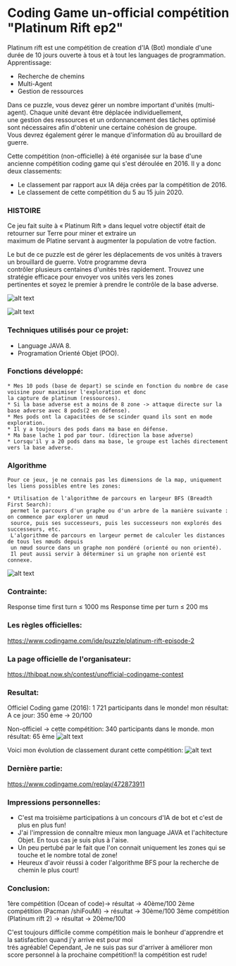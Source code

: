 # Coding Game un-official compétition "Platinum Rift ep2"
Platinum rift est une compétition de creation d'IA (Bot) mondiale d'une durée de 10 jours
ouverte à tous et à tout les languages de programmation.
Apprentissage:
- Recherche de chemins
- Multi-Agent
- Gestion de ressources

Dans ce puzzle, vous devez gérer un nombre important d'unités (multi-agent). Chaque unité devant être déplacée individuellement,<br/>
 une gestion des ressources et un ordonnancement des tâches optimisé sont nécessaires afin d'obtenir une certaine cohésion de groupe. <br/>
 Vous devrez également gérer le manque d'information dû au brouillard de guerre.

Cette compétition (non-officielle) à été organisée sur la base d'une ancienne compétition coding game qui s'est déroulée
en 2016.
Il y a donc deux classements:
- Le classement par rapport aux IA déja crées par la compétition de 2016.
- Le classement de cette compétition du 5 au 15 juin 2020.

### HISTOIRE
Ce jeu fait suite à «  Platinum Rift » dans lequel votre objectif était de retourner sur Terre pour miner et extraire un <br/>
maximum de Platine servant à augmenter la population de votre faction.

Le but de ce puzzle est de gérer les déplacements de vos unités à travers un brouillard de guerre. Votre programme devra <br/>
contrôler plusieurs centaines d'unités très rapidement. Trouvez une stratégie efficace pour envoyer vos unités vers les zones <br/>
pertinentes et soyez le premier à prendre le contrôle de la base adverse.

![alt text](https://github.com/nicowtt/CodingGame_Contest_unofficial_june2020_PlatinumRift_ep2/blob/master/Tof1.png)

![alt text](https://github.com/nicowtt/CodingGame_Contest_unofficial_june2020_PlatinumRift_ep2/blob/master/Tof2.png)

### Techniques utilisés pour ce projet:
- Language JAVA 8.
- Programation Orienté Objet (POO).

### Fonctions développé:

    * Mes 10 pods (base de depart) se scinde en fonction du nombre de case voisine pour maximiser l'exploration et donc
    la capture de platinum (ressources).
    * Si la base adverse est a moins de 8 zone -> attaque directe sur la base adverse avec 8 pods(2 en défense).
    * Mes pods ont la capacitées de se scinder quand ils sont en mode exploration.
    * Il y a toujours des pods dans ma base en défense. 
    * Ma base lache 1 pod par tour. (direction la base adverse)
    * Lorsqu'il y a 20 pods dans ma base, le groupe est lachés directement vers la base adverse.
    
### Algorithme
    Pour ce jeux, je ne connais pas les dimensions de la map, uniquement les liens possibles entre les zones:
    
    * Utilisation de l'algorithme de parcours en largeur BFS (Breadth First Search):
     permet le parcours d'un graphe ou d'un arbre de la manière suivante : on commence par explorer un nœud 
     source, puis ses successeurs, puis les successeurs non explorés des successeurs, etc. 
     L'algorithme de parcours en largeur permet de calculer les distances de tous les nœuds depuis 
     un nœud source dans un graphe non pondéré (orienté ou non orienté). 
     Il peut aussi servir à déterminer si un graphe non orienté est connexe.
     
![alt text](https://github.com/nicowtt/CodingGame_Contest_unofficial_june2020_PlatinumRift_ep2/blob/master/tof.png)
     
### Contrainte:
Response time first turn ≤ 1000 ms
Response time per turn ≤ 200 ms

### Les règles officielles:
https://www.codingame.com/ide/puzzle/platinum-rift-episode-2

### La page officielle de l'organisateur:
https://thibpat.now.sh/contest/unofficial-codingame-contest

### Resultat:
Officiel Coding game (2016):
1 721 participants dans le monde!
mon résultat:
A ce jour: 350 ème
-> 20/100

Non-officiel -> cette compétition:
340 participants dans le monde.
mon résultat:
65 ème
![alt text](https://github.com/nicowtt/CodingGame_Contest_unofficial_june2020_PlatinumRift_ep2/blob/master/tof3.png)

Voici mon évolution de classement durant cette compétition:
![alt text](https://github.com/nicowtt/CodingGame_Contest_unofficial_june2020_PlatinumRift_ep2/blob/master/tof4.png)

### Dernière partie:
https://www.codingame.com/replay/472873911

### Impressions personnelles:
- C'est ma troisième participations à un concours d'IA de bot et c'est de plus en plus fun! <br/>
- J'ai l'impression de connaître mieux mon language JAVA et l'achitecture Objet. En tous cas je suis
plus à l'aise. <br/>
- Un peu pertubé par le fait que l'on connait uniquement les zones qui se touche et le nombre total de zone! <br/>
- Heureux d'avoir réussi à coder l'algorithme BFS pour la recherche de chemin le plus court! <br/>

### Conclusion:
1ère compétition (Ocean of code)-> résultat -> 40ème/100
2ème compétition (Pacman /shiFouMi) -> résultat -> 30ème/100
3ème compétition (Platinum rift 2) -> résultat -> 20ème/100

C'est toujours difficile comme compétition mais le bonheur d'apprendre et la satisfaction quand j'y arrive est pour moi <br/>
trés agréable!
Cependant, Je ne suis pas sur d'arriver à améliorer mon score personnel à la prochaine compétition!! la compétition est rude!



